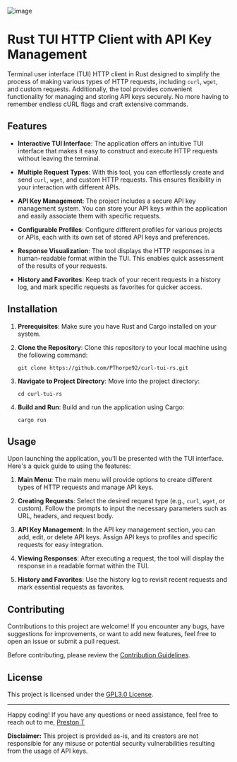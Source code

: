 ![image](https://github.com/PThorpe92/curl-tui-rs/test/examples/demo.gif)

# Rust TUI HTTP Client with API Key Management


Terminal user interface (TUI) HTTP client in Rust designed to simplify the process of making various types of HTTP requests, including `curl`, `wget`, and custom requests. Additionally, the tool
provides convenient functionality for managing and storing API keys securely. No more having to remember endless cURL flags and craft extensive commands.

## Features

- **Interactive TUI Interface**: The application offers an intuitive TUI interface that makes it easy to construct and execute HTTP requests without leaving the terminal.

- **Multiple Request Types**: With this tool, you can effortlessly create and send `curl`, `wget`, and custom HTTP requests. This ensures flexibility in your interaction with different APIs.

- **API Key Management**: The project includes a secure API key management system. You can store your API keys within the application and easily associate them with specific requests.

- **Configurable Profiles**: Configure different profiles for various projects or APIs, each with its own set of stored API keys and preferences.

- **Response Visualization**: The tool displays the HTTP responses in a human-readable format within the TUI. This enables quick assessment of the results of your requests.

- **History and Favorites**: Keep track of your recent requests in a history log, and mark specific requests as favorites for quicker access.

## Installation

1. **Prerequisites**: Make sure you have Rust and Cargo installed on your system.

2. **Clone the Repository**: Clone this repository to your local machine using the following command:
   ```
   git clone https://github.com/PThorpe92/curl-tui-rs.git
   ```

3. **Navigate to Project Directory**: Move into the project directory:
   ```
   cd curl-tui-rs
   ```

4. **Build and Run**: Build and run the application using Cargo:
   ```
   cargo run
   ```

## Usage

Upon launching the application, you'll be presented with the TUI interface. Here's a quick guide to using the features:

1. **Main Menu**: The main menu will provide options to create different types of HTTP requests and manage API keys.

2. **Creating Requests**: Select the desired request type (e.g., `curl`, `wget`, or custom). Follow the prompts to input the necessary parameters such as URL, headers, and request body.

3. **API Key Management**: In the API key management section, you can add, edit, or delete API keys. Assign API keys to profiles and specific requests for easy integration.

4. **Viewing Responses**: After executing a request, the tool will display the response in a readable format within the TUI.

5. **History and Favorites**: Use the history log to revisit recent requests and mark essential requests as favorites.

## Contributing

Contributions to this project are welcome! If you encounter any bugs, have suggestions for improvements, or want to add new features, feel free to open an issue or submit a pull request.

Before contributing, please review the [Contribution Guidelines](CONTRIBUTING.md).

## License

This project is licensed under the [GPL3.0 License](LICENSE).

---

Happy coding! If you have any questions or need assistance, feel free to reach out to me, [Preston T](https://github.com/PThorpe92)

**Disclaimer:** This project is provided as-is, and its creators are not responsible for any misuse or potential security vulnerabilities resulting from the usage of API keys.
